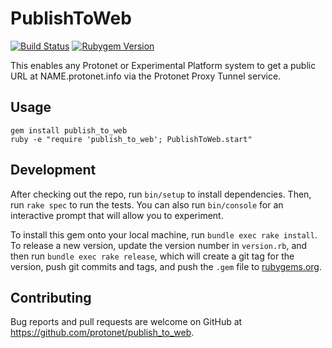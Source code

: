 # PublishToWeb 

[![Build Status](https://travis-ci.org/protonet/publish_to_web.svg?branch=master)](https://travis-ci.org/protonet/publish_to_web)
[![Rubygem Version](https://img.shields.io/gem/v/publish_to_web.svg)](https://rubygems.org/gems/publish_to_web)

This enables any Protonet or Experimental Platform system to get a public URL at NAME.protonet.info via the Protonet Proxy Tunnel service.

## Usage

    gem install publish_to_web
    ruby -e "require 'publish_to_web'; PublishToWeb.start"

## Development

After checking out the repo, run `bin/setup` to install dependencies. Then, run `rake spec` to run the tests. You can also run `bin/console` for an interactive prompt that will allow you to experiment.

To install this gem onto your local machine, run `bundle exec rake install`. To release a new version, update the version number in `version.rb`, and then run `bundle exec rake release`, which will create a git tag for the version, push git commits and tags, and push the `.gem` file to [rubygems.org](https://rubygems.org).

## Contributing

Bug reports and pull requests are welcome on GitHub at https://github.com/protonet/publish_to_web.

